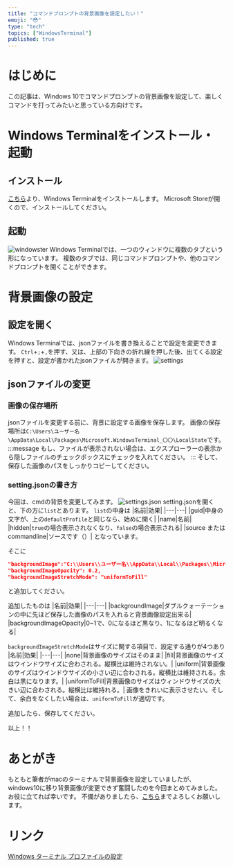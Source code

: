 ```yaml
---
title: "コマンドプロンプトの背景画像を設定したい！"
emoji: "😳"
type: "tech"
topics: ["WindowsTerminal"]
published: true
---
```


# はじめに
この記事は、Windows 10でコマンドプロンプトの背景画像を設定して、楽しくコマンドを打ってみたいと思っている方向けです。



# Windows Terminalをインストール・起動
## インストール
 [こちら](https://www.microsoft.com/ja-jp/p/windows-terminal/9n0dx20hk701?activetab=pivot:overviewtab)より、Windows Terminalをインストールします。
 Microsoft Storeが開くので、インストールしてください。

## 起動
![windowster](https://storage.googleapis.com/zenn-user-upload/x825zzif7oemuepatprhl5b1f8iv)
Windows Terminalでは、一つのウィンドウに複数のタブという形になっています。
複数のタブでは、同じコマンドプロンプトや、他のコマンドプロンプトを開くことができます。

# 背景画像の設定

## 設定を開く

Windows Terminalでは、jsonファイルを書き換えることで設定を変更できます。
`Ctrl`+`;`+`,`を押す、又は、上部の下向きの折れ線を押した後、出てくる設定を押すと、設定が書かれたjsonファイルが開きます。
![settings](https://storage.googleapis.com/zenn-user-upload/gv8xp42vt3catgihgwly4b59tun1)



## jsonファイルの変更
### 画像の保存場所
jsonファイルを変更する前に、背景に設定する画像を保存します。
画像の保存場所は`C:\Users\ユーザー名\AppData\Local\Packages\Microsoft.WindowsTerminal_〇〇\LocalState`です。
:::message
もし、ファイルが表示されない場合は、エクスプローラーの表示から隠しファイルのチェックボックスにチェックを入れてください。
:::
そして、保存した画像のパスをしっかりコピーしてください。


### setting.jsonの書き方
今回は、cmdの背景を変更してみます。
![settings.json](https://storage.googleapis.com/zenn-user-upload/y8wcjey7c2oyceablut3wech029a)
setting.jsonを開くと、下の方に`list`とあります。
`list`の中身は
|名前|効果|
|---|---|
|guid|中身の文字が、上の`defaultProfile`と同じなら、始めに開く|
|name|名前|
|hidden|`true`の場合表示されなくなり、`false`の場合表示される|
|source または commandline|ソースです（）|
となっています。

そこに
```json
"backgroundImage":"C:\\Users\\ユーザー名\\AppData\\Local\\Packages\\MicrosoftWindowsTerminal_〇〇\\LocalState\\画像名",
"backgroundImageOpacity": 0.2,
"backgroundImageStretchMode": "uniformToFill"
```
と追加してください。

追加したものは
|名前|効果|
|---|---|
|backgroundImage|ダブルクォーテーションの中に先ほど保存した画像のパスを入れると背景画像設定出来る|
|backgroundImageOpacity|0~1で、0になるほど黒なり、1になるほど明るくなる|

`backgroundImageStretchMode`はサイズに関する項目で、設定する通りが4つあり
|名前|効果|
|---|---|
|none|背景画像のサイズはそのまま|
|fill|背景画像のサイズはウインドウサイズに合わされる。縦横比は維持されない。|
|uniform|背景画像のサイズはウインドウサイズの小さい辺に合わされる。縦横比は維持される。余白は黒になります。|
|uniformToFill|背景画像のサイズはウィンドウサイズの大きい辺に合わされる。縦横比は維持れる。|
画像をきれいに表示させたい。そして、余白をなくしたい場合は、`uniformToFill`が適切です。

追加したら、保存してください。

以上！！

# あとがき
もともと筆者がmacのターミナルで背景画像を設定していましたが、windows10に移り背景画像が変更できず奮闘したのを今回まとめてみました。お役に立てれば幸いです。
不備がありましたら、[こちら](https://twitter.com/_Emiya_Saber)までよろしくお願いします。

# リンク
[Windows ターミナル プロファイルの設定](https://docs.microsoft.com/ja-jp/windows/terminal/customize-settings/profile-settings#unique-identifier)